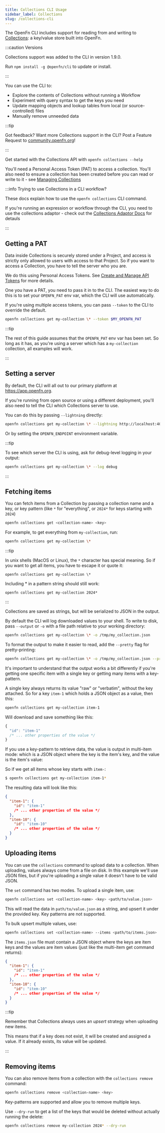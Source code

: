 ```yaml
---
title: Collections CLI Usage
sidebar_label: Collections
slug: /collections-cli
---
```


The OpenFn CLI includes support for reading from and writing to
[Collections](/documentation/build/collections): a key/value store built into
OpenFn.

:::caution Versions

Collections support was added to the CLI in version 1.9.0.

Run `npm install -g @openfn/cli` to update or install.

:::

You can use the CLI to:

- Explore the contents of Collections without running a Workflow
- Experiment with query syntax to get the keys you need
- Update mapping objects and lookup tables from local (or source-controlled)
  files
- Manually remove unneeded data

:::tip

Got feedback? Want more Collections support in the CLI? Post a Feature Request
to [community.openfn.org](https://community.openfn.org/c/feature-requests)!

:::

Get started with the Collections API with `openfn collections --help`

You'll need a Personal Access Token (PAT) to access a collection. You'll also
need to ensure a collection has been created before you can read or write to
it - see
[Managing Collections](http://localhost:3000/documentation/build/collections#managing-collections)

:::info Trying to use Collections in a CLI workflow?

These docs explain how to use the `openfn collections` CLI command.

If you're running an expression or workflow through the CLI, you need to use the
collections adaptor - check out the
[Collections Adaptor Docs](http://localhost:3000/adaptors/collections#cli-usage)
for detauls

:::

## Getting a PAT

Data inside Collections is securely stored under a Project, and access is
strictly only allowed to users with access to that Project. So if you want to
access a Collection, you have to tell the server who you are.

We do this using Personal Access Tokens. See
[Create and Manage API Tokens](/documentation/api-tokens#about-api-tokens) for
more details.

One you have a PAT, you need to pass it in to the CLI. The easiest way to do
this is to set your `OPENFN_PAT` env var, which the CLI will use automatically.

If you're using multiple access tokens, you can pass `--token` to the CLI to
override the default.

```bash
openfn collections get my-collection \* --token $MY_OPENFN_PAT
```

:::tip

The rest of this guide assumes that the `OPENFN_PAT` env var has been set. So
long as it has, as you're using a server which has a `my-collection` collection,
all examples will work.

:::

## Setting a server

By default, the CLI will all out to our primary platform at
https://app.openfn.org.

If you're running from open source or using a different deployment, you'll also
need to tell the CLI which Collections server to use.

You can do this by passing `--lightning` directly:

```bash
openfn collections get my-collection \* --lightning http://localhost:4000
```

Or by setting the `OPENFN_ENDPOINT` environment variable.

:::tip

To see which server the CLI is using, ask for debug-level logging in your
output:

```bash
openfn collections get my-collection \* --log debug
```

:::

## Fetching items

You can fetch items from a Collection by passing a collection name and a key, or
key pattern (like `*` for "everything", or `2024*` for keys starting with
`2024`)

```bash
openfn collections get <collection-name> <key>
```

For example, to get everything from `my-collection`, run:

```bash
openfn collections get my-collection \*
```

:::tip

In unix shells (MacOS or Linux), the `*` character has special meaning. So if
you want to get all items, you have to escape it or quote it:

```
openfn collections get my-collection \*
```

Including \* in a pattern string should still work:

```
openfn collections get my-collection 2024*
```

:::

Collections are saved as strings, but will be serialized to JSON in the output.

By default the CLI will log downloaded values to your shell. To write to disk,
pass `--output` or `-o` with a file path relative to your working directory:

```bash
openfn collections get my-collection \* -o /tmp/my_collection.json
```

To format the output to make it easier to read, add the `--pretty` flag for
pretty-printing:

```bash
openfn collections get my-collection \* -o /tmp/my_collection.json --pretty
```

It's important to understand that the output works a bit differently if you're
getting one specific item with a single key or getting many items with a key-pattern.

A single key always returns its value "raw" or "verbatim", without the key
attached. So for a key `item-1` which holds a JSON object as a value, then this:

```bash
openfn collections get my-collection item-1
```

Will download and save something like this:

```js
{
  "id": "item-1"
  /* ... other properties of the value */
}
```

If you use a key-pattern to retrieve data, the value is output in multi-item
mode: which is a JSON object where the key is the item's key, and the value is
the item's value:

So if we get all items whose key starts with `item-`:

```bash
$ openfn collections get my-collection item-1*
```

The resulting data will look like this:

```json
{
  "item-1": {
    "id": "item-1"
    /* ... other properties of the value */
  },
  "item-10": {
    "id": "item-10"
    /* ... other properties of the value */
  }
}
```

## Uploading items

You can use the `collections` command to upload data to a collection. When
uploading, values always come from a file on disk. In this example we'll use
JSON files, but if you're uploading a single value it doesn't have to be valid
JSON.

The `set` command has two modes. To upload a single item, use:

```bash
openfn collections set <collection-name> <key> <path/to/value.json>
```

This will read the data in `path/to/value.json` as a string, and upsert it under
the provided key. Key patterns are not supported.

To bulk upsert multiple values, use:

```bash
openfn collections set <collection-name> --items <path/to/items.json>
```

The `items.json` file must contain a JSON object where the keys are item keys
and the values are item values (just like the multi-item get command returns):

```json
{
  "item-1": {
    "id": "item-1"
    /* ... other properties of the value */
  },
  "item-10": {
    "id": "item-10"
    /* ... other properties of the value */
  }
}
```

:::tip

Remember that Collections always uses an _upsert_ strategy when uploading new
items.

This means that if a key does not exist, it will be created and assigned a
value. If it already exists, its value will be updated.

:::

## Removing items

You can also remove items from a collection with the `collections remove`
command:

```bash
openfn collections remove <collection-name> <key>
```

Key-patterns are supported and allow you to remove multiple keys.

Use `--dry-run` to get a list of the keys that would be deleted without actually
running the delete:

```bash
openfn collections remove my-collection 2024* --dry-run
```
